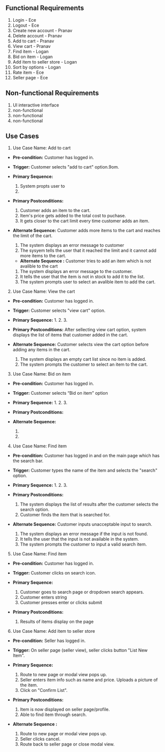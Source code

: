 ## Functional Requirements
1. Login - Ece
2. Logout - Ece
3. Create new account - Pranav
4. Delete account - Pranav
5. Add to cart - Pranav
6. View cart - Pranav
7. Find item - Logan
8. Bid on item - Logan
9. Add item to seller store - Logan
10. Sort by options - Logan
11. Rate item - Ece
12. Seller page - Ece

## Non-functional Requirements
1. UI interactive interface
2. non-functional
3. non-functional
4. non-functional

## Use Cases
1. Use Case Name:  Add to cart
- **Pre-condition:** <can be a list or short description> Customer has logged in.
- **Trigger:** <can be a list or short description> Customer selects "add to cart" option.9om.
- **Primary Sequence:**
  1. System propts user to
  2.
  
- **Primary Postconditions:** <can be a list or short description> 
  1. Customer adds an item to the cart.
  2. Item's price gets added to the total cost to puchase.
  3. It gets closer to the cart limit every time customer adds an item.
- **Alternate Sequence:** <you can have more than one alternate sequence to 
describe multiple issues that may arise>  Customer adds more items to the cart and reaches the limit of the cart.
  
  1. The system displays an error message to customer
  2. The sysyem tells the user that it reached the limit and it cannot add more items to the cart.

  - **Alternate Sequence <optional>:** <you can have more than one alternate sequence
to describe multiple issues that may arise> Customer tries to add an item which is not avalible to the cart
  
  1. The system displays an error message to the customer.
  2. It tells the user that the item is not in stock to add it to the list.
  3. The system prompts user to select an avalible item to add the cart.

  
2. Use Case Name:  View the cart
- **Pre-condition:** <can be a list or short description> Customer has logged in.
- **Trigger:** <can be a list or short description> Customer selects "view cart" option.
- **Primary Sequence:**
  1.
  2.
  3. 
  
- **Primary Postconditions:** <can be a list or short description> After sellecting view cart option, system displays the list of items that customer added in the cart.
- **Alternate Sequence:** <you can have more than one alternate sequence to 
describe multiple issues that may arise>  Customer selects view the cart option before adding any items in the cart.
  
  1. The system displays an empty cart list since no item is added.
  2. The system prompts the customer to select an item to the cart.
  
  
  
3. Use Case Name:  Bid on item
- **Pre-condition:** <can be a list or short description> Customer has logged in.
- **Trigger:** <can be a list or short description> Customer selects “Bid on item” option
- **Primary Sequence:**
  1.
  2.
  3. 
  
  
- **Primary Postconditions:** <can be a list or short description> 
- **Alternate Sequence:** <you can have more than one alternate sequence to 
describe multiple issues that may arise>
  
  1. 
  2. 
  
  
4. Use Case Name:  Find item
- **Pre-condition:** <can be a list or short description>  Customer has logged in and on the main page which has the search bar.
- **Trigger:** <can be a list or short description> Customer types the name of the item and selects the "search" option.
- **Primary Sequence:**
  1.
  2.
  3. 
 
  
- **Primary Postconditions:** <can be a list or short description> 
  1. The system displays the list of results after the customer selects the search option.
  2. Customer finds the item that is searched for. 
- **Alternate Sequence:** <you can have more than one alternate sequence to 
describe multiple issues that may arise>  Customer inputs unacceptable input to search.
  
  1. The system displays an error message if the input is not found.
  2. It tells the user that the input is not available in the system.
  3. The system prompts the customer to input a valid search item.
  

  
5. Use Case Name:  Find item
- **Pre-condition:** <can be a list or short description> Customer has logged in.
- **Trigger:** <can be a list or short description> Customer clicks on search icon. 
- **Primary Sequence:**
  1. Customer goes to search page or dropdown search appears.
  2. Customer enters string
  3. Customer presses enter or clicks submit
  
  
- **Primary Postconditions:** <can be a list or short description> 
  1. Results of items display on the page
  
6. Use Case Name: Add item to seller store 
- **Pre-condition:** <can be a list or short description> Seller has logged in.
- **Trigger:** <can be a list or short description> On seller page (seller view), seller clicks button "List New Item".
- **Primary Sequence:**
  1. Route to new page or modal view pops up.
  2. Seller enters item info such as name and price. Uploads a picture of the item.
  3. Click on "Confirm List". 
  
- **Primary Postconditions:** <can be a list or short description>  
  1. Item is now displayed on seller page/profile.
  2. Able to find item through search.
- **Alternate Sequence <optional>:** <you can have more than one alternate sequence
to describe multiple issues that may arise>
  1. Route to new page or modal view pops up.
  2. Seller clicks cancel.
  3. Route back to seller page or close modal view.
  
